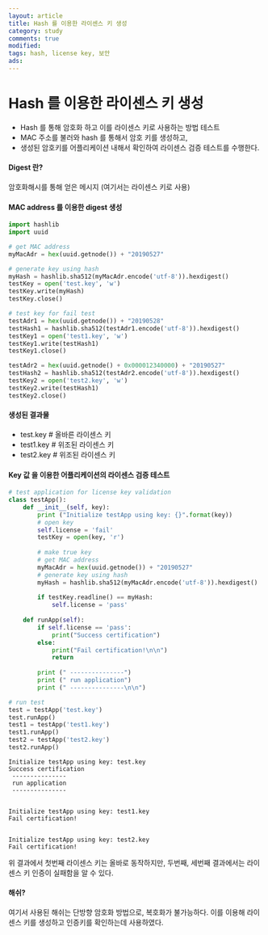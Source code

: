 ```yaml
---
layout: article
title: Hash 를 이용한 라이센스 키 생성
category: study
comments: true
modified: 
tags: hash, license key, 보안
ads: 
---
```


# Hash 를 이용한 라이센스 키 생성
* Hash 를 통해 암호화 하고 이를 라이센스 키로 사용하는 방법 테스트
* MAC 주소를 불러와 hash 를 통해서 암호 키를 생성하고,
* 생성된 암호키를 어플리케이션 내해서 확인하여 라이센스 검증 테스트를 수행한다.

#### Digest 란?
암호화해시를 통해 얻은 메시지 (여기서는 라이센스 키로 사용)

#### MAC address 를 이용한 digest 생성


```python
import hashlib
import uuid

# get MAC address
myMacAdr = hex(uuid.getnode()) + "20190527"

# generate key using hash
myHash = hashlib.sha512(myMacAdr.encode('utf-8')).hexdigest()
testKey = open('test.key', 'w')
testKey.write(myHash)
testKey.close()

# test key for fail test
testAdr1 = hex(uuid.getnode()) + "20190528"
testHash1 = hashlib.sha512(testAdr1.encode('utf-8')).hexdigest()
testKey1 = open('test1.key', 'w')
testKey1.write(testHash1)
testKey1.close()

testAdr2 = hex(uuid.getnode() + 0x000012340000) + "20190527"
testHash2 = hashlib.sha512(testAdr2.encode('utf-8')).hexdigest()
testKey2 = open('test2.key', 'w')
testKey2.write(testHash1)
testKey2.close()
```

#### 생성된 결과물
* test.key # 올바른 라이센스 키
* test1.key # 위조된 라이센스 키
* test2.key # 위조된 라이센스 키

#### Key 값 을 이용한 어플리케이션의 라이센스 검증 테스트


```python
# test application for license key validation
class testApp():
    def __init__(self, key):
        print ("Initialize testApp using key: {}".format(key))
        # open key
        self.license = 'fail'
        testKey = open(key, 'r')
        
        # make true key
        # get MAC address
        myMacAdr = hex(uuid.getnode()) + "20190527"
        # generate key using hash
        myHash = hashlib.sha512(myMacAdr.encode('utf-8')).hexdigest()
        
        if testKey.readline() == myHash:
            self.license = 'pass'
            
    def runApp(self):
        if self.license == 'pass':
            print("Success certification")
        else:
            print("Fail certification!\n\n")
            return
            
        print (" ---------------")
        print (" run application")
        print (" ---------------\n\n")
```


```python
# run test
test = testApp('test.key')
test.runApp()
test1 = testApp('test1.key')
test1.runApp()
test2 = testApp('test2.key')
test2.runApp()
```

    Initialize testApp using key: test.key
    Success certification
     ---------------
     run application
     ---------------
    
    
    Initialize testApp using key: test1.key
    Fail certification!
    
    
    Initialize testApp using key: test2.key
    Fail certification!
    
    
    

위 결과에서 첫번째 라이센스 키는 올바로 동작하지만,
두번째, 세번째 결과에서는 라이센스 키 인증이 실패함을 알 수 있다.

#### 해쉬?
여기서 사용된 해쉬는 단방향 암호화 방법으로, 복호화가 불가능하다.
이를 이용해 라이센스 키를 생성하고 인증키를 확인하는데 사용하였다.


```python

```
